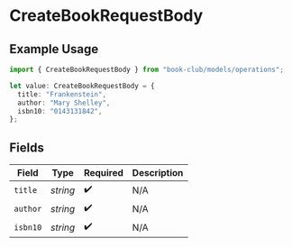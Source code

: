 # CreateBookRequestBody

## Example Usage

```typescript
import { CreateBookRequestBody } from "book-club/models/operations";

let value: CreateBookRequestBody = {
  title: "Frankenstein",
  author: "Mary Shelley",
  isbn10: "0143131842",
};
```

## Fields

| Field              | Type               | Required           | Description        |
| ------------------ | ------------------ | ------------------ | ------------------ |
| `title`            | *string*           | :heavy_check_mark: | N/A                |
| `author`           | *string*           | :heavy_check_mark: | N/A                |
| `isbn10`           | *string*           | :heavy_check_mark: | N/A                |